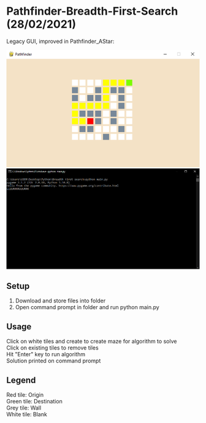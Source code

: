 # Pathfinder-Breadth-First-Search (28/02/2021)
Legacy GUI, improved in Pathfinder_AStar: 

<p align="center">
  <img src="Pathfinder Sample Img.png"/>
  <img src="CMD output Sample.png"/>
</p>

## Setup
1. Download and store files into folder
2. Open command prompt in folder and run python main.py

## Usage
Click on white tiles and create to create maze for algorithm to solve  
Click on existing tiles to remove tiles   
Hit "Enter" key to run algorithm  
Solution printed on command prompt  

## Legend
Red tile: Origin  
Green tile: Destination  
Grey tile: Wall  
White tile: Blank
